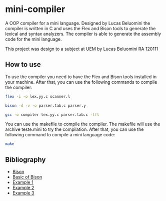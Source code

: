 # mini-compiler

A OOP compiler for a mini language. Designed by Lucas Beluomini the compiler is written in C and uses the Flex and Bison tools to generate the lexical and syntax analyzers. The compiler is able to generate the assembly code for the mini language.

This project was design to a subject at UEM by Lucas Beluomini RA 120111

## How to use

To use the compiler you need to have the Flex and Bison tools installed in your machine. After that, you can use the following commands to compile the compiler:

```bash
flex -i -o lex.yy.c scanner.l

bison -d -v -o parser.tab.c parser.y

gcc -o compiler lex.yy.c parser.tab.c -lfl
```

You can use the makefile to compile the compiler. The makefile will use the archive teste.mini to try the compilation. After that, you can use the following command to compile a mini language code:

```bash
make
```

## Bibliography

- [Bison](https://iq.opengenus.org/yacc-and-bison/#gsc.tab=0)
- [Basic of Bison](https://www.gnu.org/software/bison/manual/html_node/Actions.html)
- [Example 1](https://medium.com/codex/building-a-c-compiler-using-lex-and-yacc-446262056aaa)
- [Example 2](https://medium.com/@mirasma/creating-a-mini-c-compiler-using-lex-and-yacc-part-1-963b0860f5b1)
- [Example 3](https://eqdrs.github.io/compilers/2019/09/08/implementando-um-analisador-lexico-usando-o-flex.html)